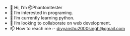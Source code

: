 - 👋 Hi, I’m @Phantomtester
- 👀 I’m interested in programing.
- 🌱 I’m currently learning python.
- 💞️ I’m looking to collaborate on web development.
- 📫 How to reach me :- divyanshu2000singh@gmail.com

<!---
Phantomtester/Phantomtester is a ✨ special ✨ repository because its `README.md` (this file) appears on your GitHub profile.
You can click the Preview link to take a look at your changes.
--->
